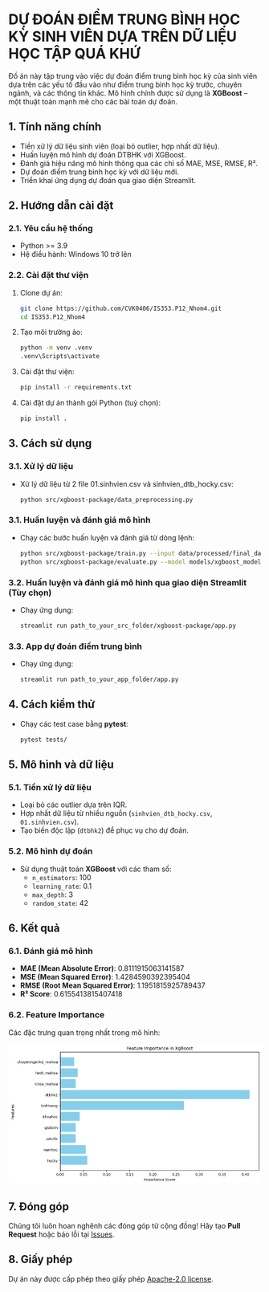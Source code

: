 # **DỰ ĐOÁN ĐIỂM TRUNG BÌNH HỌC KỲ SINH VIÊN DỰA TRÊN DỮ LIỆU HỌC TẬP QUÁ KHỨ**
Đồ án này tập trung vào việc dự đoán điểm trung bình học kỳ của sinh viên dựa trên các yếu tố đầu vào như điểm trung bình học kỳ trước, chuyên ngành, và các thông tin khác. Mô hình chính được sử dụng là **XGBoost** – một thuật toán mạnh mẽ cho các bài toán dự đoán.

## **1. Tính năng chính**
- Tiền xử lý dữ liệu sinh viên (loại bỏ outlier, hợp nhất dữ liệu).
- Huấn luyện mô hình dự đoán DTBHK với XGBoost.
- Đánh giá hiệu năng mô hình thông qua các chỉ số MAE, MSE, RMSE, R².
- Dự đoán điểm trung bình học kỳ với dữ liệu mới.
- Triển khai ứng dụng dự đoán qua giao diện Streamlit.

## **2. Hướng dẫn cài đặt**
### **2.1. Yêu cầu hệ thống**
- Python >= 3.9
- Hệ điều hành: Windows 10 trở lên

### **2.2. Cài đặt thư viện**
1. Clone dự án:
   ```bash
   git clone https://github.com/CVK0406/IS353.P12_Nhom4.git
   cd IS353.P12_Nhom4
   ```
2. Tạo môi trường ảo:
   ```bash
   python -m venv .venv
   .venv\Scripts\activate         
   ```
3. Cài đặt thư viện:
   ```bash
   pip install -r requirements.txt
   ```

4. Cài đặt dự án thành gói Python (tuỳ chọn):
   ```bash
   pip install .
   ```

## **3. Cách sử dụng**
### **3.1. Xử lý dữ liệu**
- Xử lý dữ liệu từ 2 file 01.sinhvien.csv và sinhvien_dtb_hocky.csv:
   ```bash
   python src/xgboost-package/data_preprocessing.py
   ```
### **3.1. Huấn luyện và đánh giá mô hình**
- Chạy các bước huấn luyện và đánh giá từ dòng lệnh:
   ```bash
   python src/xgboost-package/train.py --input data/processed/final_data.csv --output_dir models/
   python src/xgboost-package/evaluate.py --model models/xgboost_model.pkl --input data/processed/final_data.csv
   ```

### **3.2. Huấn luyện và đánh giá mô hình qua giao diện Streamlit (Tùy chọn)**
- Chạy ứng dụng:
   ```bash
   streamlit run path_to_your_src_folder/xgboost-package/app.py
   ```
   
### **3.3. App dự đoán điểm trung bình**
- Chạy ứng dụng:
   ```bash
   streamlit run path_to_your_app_folder/app.py
   ```
   
## **4. Cách kiểm thử**
- Chạy các test case bằng **pytest**:
   ```bash
   pytest tests/
   ```

## **5. Mô hình và dữ liệu**
### **5.1. Tiền xử lý dữ liệu**
- Loại bỏ các outlier dựa trên IQR.
- Hợp nhất dữ liệu từ nhiều nguồn (`sinhvien_dtb_hocky.csv`, `01.sinhvien.csv`).
- Tạo biến độc lập (`dtbhk2`) để phục vụ cho dự đoán.

### **5.2. Mô hình dự đoán**
- Sử dụng thuật toán **XGBoost** với các tham số:
  - `n_estimators`: 100
  - `learning_rate`: 0.1
  - `max_depth`: 3
  - `random_state`: 42

## **6. Kết quả**
### **6.1. Đánh giá mô hình**
- **MAE (Mean Absolute Error)**: 0.8111915063141587
- **MSE (Mean Squared Error)**: 1.4284590392395404
- **RMSE (Root Mean Squared Error)**: 1.1951815925789437
- **R² Score**: 0.6155413815407418

### **6.2. Feature Importance**
Các đặc trưng quan trọng nhất trong mô hình:

![alt text](image.png)

## **7. Đóng góp**
Chúng tôi luôn hoan nghênh các đóng góp từ cộng đồng! Hãy tạo **Pull Request** hoặc báo lỗi tại [Issues](https://github.com/CVK0406/IS353.P12_Nhom4/issues).

## **8. Giấy phép**
Dự án này được cấp phép theo giấy phép [Apache-2.0 license](https://github.com/CVK0406/IS353.P12_Nhom4#Apache-2.0-1-ov-file).

